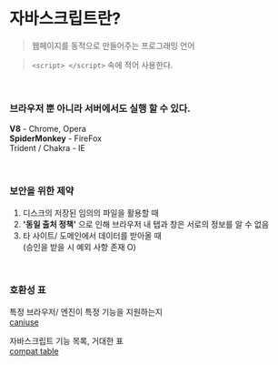 자바스크립트란?
===

>웹페이지를 동적으로 만들어주는 프로그래밍 언어

>```<script> </script>``` 속에 적어 사용한다.

<br>

### 브라우저 뿐 아니라 서버에서도 실행 할 수 있다.  
**V8** - Chrome, Opera  
**SpiderMonkey** - FireFox  
Trident / Chakra - IE

<br>

### 보안을 위한 제약  
1. 디스크의 저장된 임의의 파일을 활용할 때
2. **'동일 출처 정책'** 으로 인해 브라우저 내 탭과 창은 서로의 정보를 알 수 없음
3. 타 사이트/ 도메인에서 데이터를 받아올 때  
(승인을 받을 시 예외 사항 존재 O)

<br>

### 호환성 표

특정 브라우저/ 엔진이 특정 기능을 지원하는지  
[caniuse](https://caniuse.com/)

자바스크립트 기능 목록, 거대한 표  
[compat table](https://compat-table.github.io/compat-table/es6/)
